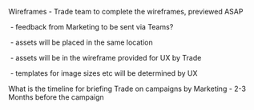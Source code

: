 Wireframes - Trade team to complete the wireframes, previewed ASAP 

 \- feedback from Marketing to be sent via Teams?

 \- assets will be placed in the same location

 \- assets will be in the wireframe provided for UX by Trade

 \- templates for image sizes etc will be determined by UX

What is the timeline for briefing Trade on campaigns by Marketing - 2-3 Months before the campaign